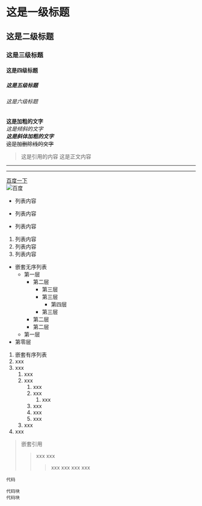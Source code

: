 # 这是一级标题
## 这是二级标题
### 这是三级标题
#### 这是四级标题
##### 这是五级标题
###### 这是六级标题

**这是加粗的文字**     
*这是倾斜的文字*    
***这是斜体加粗的文字***     
~~这是加删除线的文字~~   
>这是引用的内容
这是正文内容
---
***
[百度一下](www.baidu.com)  
![百度](https://www.baidu.com/img/PCtm_d9c8750bed0b3c7d089fa7d55720d6cf.png)  

- 列表内容
+ 列表内容
* 列表内容
  
1. 列表内容
2. 列表内容
3. 列表内容

* 嵌套无序列表
  * 第一层
    + 第二层
       - 第三层
       - 第三层
         - 第四层
       - 第三层
    + 第二层
    + 第二层
  * 第一层  
* 第零层

1. 嵌套有序列表
2. xxx
3. xxx
   1. xxx
   2. xxx
      1. xxx
      2. xxx
         1. xxx
      3. xxx
      4. xxx
      5. xxx
   3. xxx
4. xxx

> 嵌套引用
>> xxx
>> xxx
>>> xxx
>>> xxx
>> xxx
> xxx

`代码`

```
代码块
代码块
```

